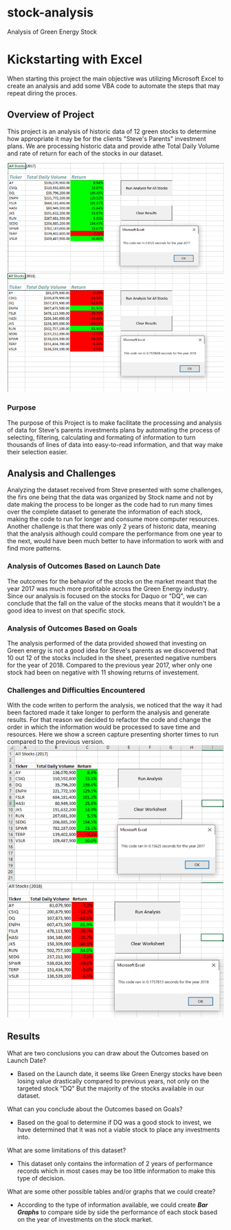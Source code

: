 # stock-analysis
Analysis of Green Energy Stock

# Kickstarting with Excel
When starting this project the main objective was utilizing Microsoft Excel to create an analysis and add some VBA code to automate the steps that may repeat diring the proces.

## Overview of Project
This project is an analysis of historic data of 12 green stocks to determine how appropriate it may be for the clients "Steve's Parents" investment plans. We are processing historic data and provide athe Total Daily Volume and rate of return for each of the stocks in our dataset.

![initial analysis results 2017](https://raw.githubusercontent.com/jhonpire/stock-analysis/main/Resources/initial_analysis_results_2017.png)![initial analysis results 2018](https://raw.githubusercontent.com/jhonpire/stock-analysis/main/Resources/initial_analysis_results_2018.png)

### Purpose
The purpose of this Project is to make facilitate the processing and analysis of data for Steve's parents investments plans by automating the process of selecting, filtering, calculating and formating of information to turn thousands of lines of data into easy-to-read information, and that way make their selection easier.

## Analysis and Challenges
Analyzing the dataset received from Steve presented with some challenges, the firs one being that the data was  organized by Stock name and not by date making the process to be longer as the code had to run many times over the complete dataset to generate the information of each stock, making the code to run for longer and consume more computer resources. Another challenge is that there was only 2 years of historic data, meaning that the analysis although could compare the performance from one year to the next, would have been much better to have information to work with and find more patterns.

### Analysis of Outcomes Based on Launch Date
The outcomes for the behavior of the stocks on the market meant that the year 2017 was much more profitable across the Green Energy industry. Since our analysis is focused on the stocks for Daquo or "DQ", we can conclude that the fall on the value of the stocks means that it wouldn't be a good idea to invest on that specific stock.

### Analysis of Outcomes Based on Goals
The analysis performed of the data provided showed that investing on Green energy is not a good idea for Steve's parents as we discovered that 10 out 12 of the stocks included in the sheet, presented negative numbers for the year of 2018. Compared to the previous year 2017, wher only one stock had been on negative with 11 showing returns of investement.

### Challenges and Difficulties Encountered

With the code writen to perform the analysis, we noticed that the way it had been factored made it take longer to perform the analysis and generate results. For that reason we decided to refactor the code and change the order in which the information would be processed to save time and resources. Here we show a screen capture presenting shorter times to run compared to the previous version.
![Refactored analysis results 2017](https://github.com/jhonpire/stock-analysis/blob/main/Resources/refactored_analysis_results_2017.png?raw=true)![Refactored analysis results 2018](https://github.com/jhonpire/stock-analysis/blob/main/Resources/refactored_analysis_results_2018.png?raw=true)

## Results

What are two conclusions you can draw about the Outcomes based on Launch Date?
- Based on the Launch date, it seems like Green Energy stocks have been losing value drastically compared to previous years, not only on the targeted stock "DQ" But the majority of the stocks available in our dataset.

What can you conclude about the Outcomes based on Goals?
- Based on the goal to determine if DQ was a good stock to invest, we have determined that it was not a viable stock to place any investments into.

What are some limitations of this dataset?
- This dataset only contains the information of 2 years of performance records which in most cases may be too little information to make this type of decision.

What are some other possible tables and/or graphs that we could create?
- According to the type of information available, we could create ***Bar Graphs*** to compare side by side the performance of each stock based on the year of investments on the stock market.
